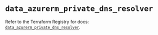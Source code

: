 # `data_azurerm_private_dns_resolver`

Refer to the Terraform Registry for docs: [`data_azurerm_private_dns_resolver`](https://registry.terraform.io/providers/hashicorp/azurerm/4.23.0/docs/data-sources/private_dns_resolver).
